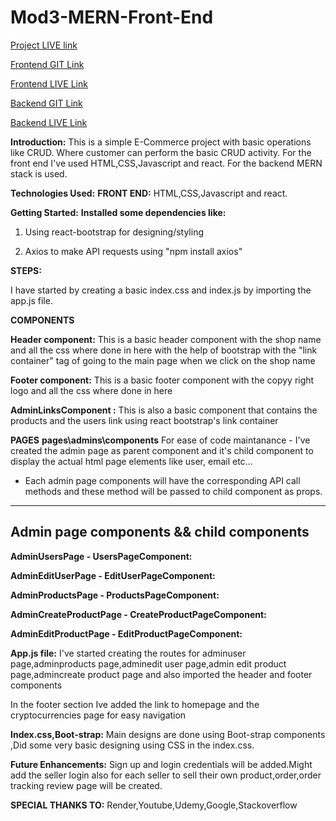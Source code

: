 
# Mod3-MERN-Front-End


[Project LIVE link](https://product-user-page.onrender.com)

[Frontend GIT Link](https://github.com/Jzridar/Mod3-React-Front-End)

[Frontend LIVE Link](https://product-user-page.onrender.com)

[Backend GIT Link](https://github.com/Jzridar/Mod3-MERN-BackEnd)

[Backend LIVE Link](https://product-api-252u.onrender.com/)




**Introduction:** This is a simple E-Commerce project with basic operations like CRUD.
Where customer can perform the basic CRUD activity.
For the front end I've used HTML,CSS,Javascript and react. For the backend MERN stack is used.

**Technologies Used:**
**FRONT END:** HTML,CSS,Javascript and react.

**Getting Started:**
**Installed some dependencies like:**

1. Using react-bootstrap for designing/styling

2. Axios to make API requests using "npm install axios"


**STEPS:**

I have started by creating a basic index.css and index.js by importing the app.js file.

**COMPONENTS**

**Header component:**
This is a basic header component with the shop name and all the css where done in here with the help of bootstrap with the "link container" tag of going to the main page when we click on the shop name

**Footer component:**
This is a basic footer component with the copyy right logo and all the css where done in here 

**AdminLinksComponent :** 
This is also a basic component that contains the products and the users link using react bootstrap's link container

**PAGES**
**pages\admins\components**
For ease of code maintanance - I've created the admin page as parent component and it's child component to display the actual html page elements like user, email etc...
 - Each admin page components will have the corresponding API call methods and these method will be passed to child component as props.

-----------------------------------------
 Admin page components && child components
 ---------------------------------------
 **AdminUsersPage           - UsersPageComponent:** 

**AdminEditUserPage          - EditUserPageComponent:**

**AdminProductsPage         - ProductsPageComponent:** 

**AdminCreateProductPage    - CreateProductPageComponent:**

**AdminEditProductPage      - EditProductPageComponent:**

**App.js file:**
I've started creating the routes for adminuser page,adminproducts page,adminedit user page,admin edit product page,admincreate product page and also imported the header and footer components

In the footer section Ive added the link to homepage and the cryptocurrencies page for easy navigation

**Index.css,Boot-strap:**
Main designs are done using Boot-strap components ,Did some very basic designing using CSS in the index.css.


**Future Enhancements:**
Sign up and login credentials will be added.Might add the seller login also for 
each seller to sell their own product,order,order tracking review page will be created.

**SPECIAL THANKS TO:**
Render,Youtube,Udemy,Google,Stackoverflow






